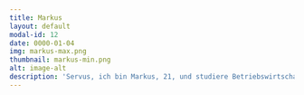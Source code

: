 ```yaml
---
title: Markus
layout: default
modal-id: 12
date: 0000-01-04
img: markus-max.png
thumbnail: markus-min.png
alt: image-alt
description: 'Servus, ich bin Markus, 21, und studiere Betriebswirtschaftslehre an der LMU. An Townbee fasziniert mich die Idee durch unternehmerisches Handeln sowohl eine ökologische und auch soziale Problemstellung in Angriff zu nehmen. Ich freue mich darauf mit Townbee die Leben von Geflüchteten und unsere Umwelt nachhaltig positiv zu beeinflussen.'
---
```

